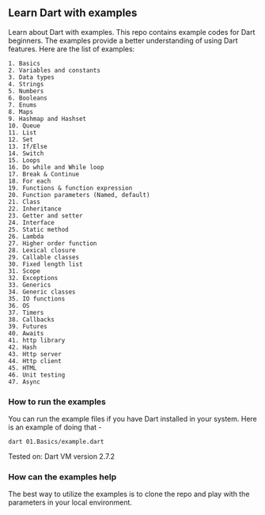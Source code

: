 ## Learn Dart with examples

Learn about Dart with examples. This repo contains example codes for Dart beginners. 
The examples provide a better understanding of using Dart features. 
Here are the list of examples:

    1. Basics
    2. Variables and constants
    3. Data types
    4. Strings
    5. Numbers
    6. Booleans
    7. Enums
    8. Maps
    9. Hashmap and Hashset
    10. Queue
    11. List
    12. Set
    13. If/Else
    14. Switch
    15. Loops
    16. Do while and While loop
    17. Break & Continue
    18. For each
    19. Functions & function expression
    20. Function parameters (Named, default)
    21. Class
    22. Inheritance
    23. Getter and setter
    24. Interface
    25. Static method
    26. Lambda
    27. Higher order function
    28. Lexical closure
    29. Callable classes
    30. Fixed length list
    31. Scope
    32. Exceptions
    33. Generics
    34. Generic classes
    35. IO functions
    36. OS
    37. Timers
    38. Callbacks
    39. Futures
    40. Awaits
    41. http library
    42. Hash
    43. Http server
    44. Http client
    45. HTML
    46. Unit testing
    47. Async


### How to run the examples

You can run the example files if you have Dart installed in your system. Here is an example of doing that - 

    dart 01.Basics/example.dart

Tested on: Dart VM version 2.7.2

### How can the examples help

The best way to utilize the examples is to clone the repo and play with the parameters in your local environment. 
